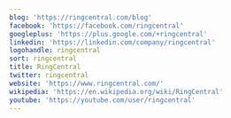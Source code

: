```yaml
---
blog: 'https://ringcentral.com/blog'
facebook: 'https://facebook.com/ringcentral'
googleplus: 'https://plus.google.com/+ringcentral'
linkedin: 'https://linkedin.com/company/ringcentral'
logohandle: ringcentral
sort: ringcentral
title: RingCentral
twitter: ringcentral
website: 'https://www.ringcentral.com/'
wikipedia: 'https://en.wikipedia.org/wiki/RingCentral'
youtube: 'https://youtube.com/user/ringcentral'
---
```

